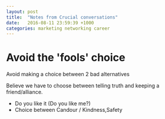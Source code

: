 ```yaml
---
layout: post
title:  "Notes from Crucial conversations"
date:   2016-08-11 23:59:39 +1000
categories: marketing networking career
---
```


# Avoid the 'fools' choice

Avoid making a choice between 2 bad alternatives

Believe we have to choose between telling truth and keeping a friend/alliance.

 * Do you like it (Do you like me?)
 * Choice between Candour / Kindness,Safety


